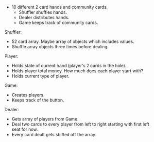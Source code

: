 - 10 different 2 card hands and community cards.
  - Shuffler shuffles hands.
  - Dealer distributes hands.
  - Game keeps track of community cards.

Shuffler:
- 52 card array.  Maybe array of objects which includes values.
- Shuffle array objects three times before dealing.

Player:
- Holds state of current hand (player's 2 cards in the hole).
- Holds player total money.  How much does each player start with?
- Holds current type of player.

Game:
- Creates players.
- Keeps track of the button.

Dealer:
- Gets array of players from Game.
- Deal two cards to every player from left to right starting with first left seat for now.
- Every card dealt gets shifted off the array.
